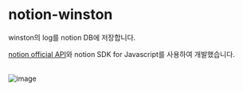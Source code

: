 # notion-winston

winston의 log를 notion DB에 저장합니다.

[notion official API](https://developers.notion.com)와 notion SDK for Javascript를 사용하여 개발했습니다.
<br><br>

![image](https://user-images.githubusercontent.com/48921632/142350344-ecef7e44-7e6d-4c4e-b83a-42a5f1ba0259.jpeg)
